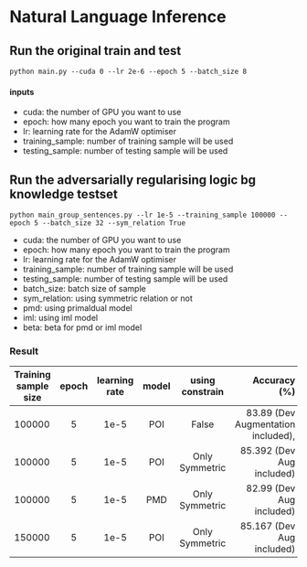 # Natural Language Inference
## Run the original train and test

```
python main.py --cuda 0 --lr 2e-6 --epoch 5 --batch_size 8
```

#### inputs

- cuda: the number of GPU you want to use
- epoch: how many epoch you want to train the program
- lr: learning rate for the AdamW optimiser
- training_sample: number of training sample will be used
- testing_sample: number of testing sample will be used

## Run the adversarially regularising logic bg knowledge testset

```
python main_group_sentences.py --lr 1e-5 --training_sample 100000 --epoch 5 --batch_size 32 --sym_relation True
```
- cuda: the number of GPU you want to use
- epoch: how many epoch you want to train the program
- lr: learning rate for the AdamW optimiser
- training_sample: number of training sample will be used
- testing_sample: number of testing sample will be used
- batch_size: batch size of sample
- sym_relation: using symmetric relation or not
- pmd: using primaldual model
- iml: using iml model
- beta: beta for pmd or iml model

### Result
Training sample size | epoch | learning rate | model | using constrain | Accuracy (%)
--- | :---: | :---: | :---: | :---: | ---:
100000 | 5 | 1e-5 | POI | False | 83.89 (Dev Augmentation included),  
100000 | 5 | 1e-5 | POI | Only Symmetric | 85.392 (Dev Aug included)
100000 | 5 | 1e-5 | PMD | Only Symmetric | 82.99 (Dev Aug included)
150000 | 5 | 1e-5 | POI | Only Symmetric | 85.167 (Dev Aug included)
